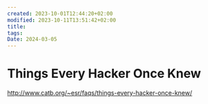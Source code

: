 ```yaml
---
created: 2023-10-01T12:44:20+02:00
modified: 2023-10-11T13:51:42+02:00
title: 
tags: 
Date: 2024-03-05
---
```


# 
# Things Every Hacker Once Knew

<http://www.catb.org/~esr/faqs/things-every-hacker-once-knew/>
